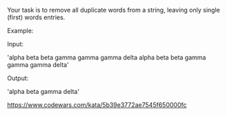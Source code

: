 Your task is to remove all duplicate words from a string, leaving only single (first) words entries.

Example:

Input:

'alpha beta beta gamma gamma gamma delta alpha beta beta gamma gamma gamma delta'

Output:

'alpha beta gamma delta'

https://www.codewars.com/kata/5b39e3772ae7545f650000fc